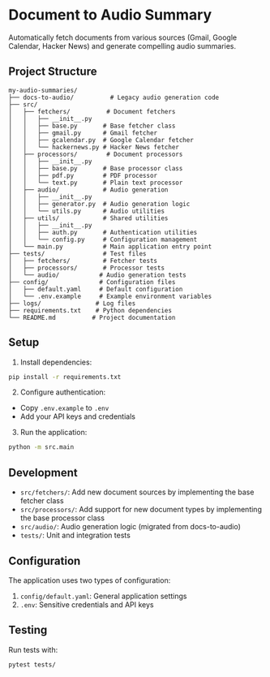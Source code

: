 # Document to Audio Summary

Automatically fetch documents from various sources (Gmail, Google Calendar, Hacker News) and generate compelling audio summaries.

## Project Structure

```
my-audio-summaries/
├── docs-to-audio/          # Legacy audio generation code
├── src/
│   ├── fetchers/          # Document fetchers
│   │   ├── __init__.py
│   │   ├── base.py       # Base fetcher class
│   │   ├── gmail.py      # Gmail fetcher
│   │   ├── gcalendar.py  # Google Calendar fetcher
│   │   └── hackernews.py # Hacker News fetcher
│   ├── processors/        # Document processors
│   │   ├── __init__.py
│   │   ├── base.py       # Base processor class
│   │   ├── pdf.py        # PDF processor
│   │   └── text.py       # Plain text processor
│   ├── audio/            # Audio generation
│   │   ├── __init__.py
│   │   ├── generator.py  # Audio generation logic
│   │   └── utils.py      # Audio utilities
│   ├── utils/            # Shared utilities
│   │   ├── __init__.py
│   │   ├── auth.py       # Authentication utilities
│   │   └── config.py     # Configuration management
│   └── main.py           # Main application entry point
├── tests/                # Test files
│   ├── fetchers/         # Fetcher tests
│   ├── processors/       # Processor tests
│   └── audio/           # Audio generation tests
├── config/              # Configuration files
│   ├── default.yaml     # Default configuration
│   └── .env.example     # Example environment variables
├── logs/               # Log files
├── requirements.txt    # Python dependencies
└── README.md          # Project documentation
```

## Setup

1. Install dependencies:

```bash
pip install -r requirements.txt
```

2. Configure authentication:

- Copy `.env.example` to `.env`
- Add your API keys and credentials

3. Run the application:

```bash
python -m src.main
```

## Development

- `src/fetchers/`: Add new document sources by implementing the base fetcher class
- `src/processors/`: Add support for new document types by implementing the base processor class
- `src/audio/`: Audio generation logic (migrated from docs-to-audio)
- `tests/`: Unit and integration tests

## Configuration

The application uses two types of configuration:

1. `config/default.yaml`: General application settings
2. `.env`: Sensitive credentials and API keys

## Testing

Run tests with:

```bash
pytest tests/
```
